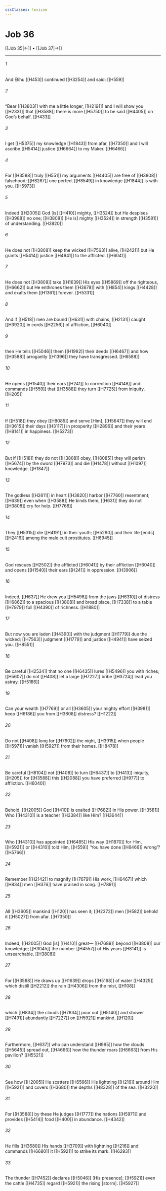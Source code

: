 ```yaml
---
cssClasses: lexicon
---
```


# Job 36

[[Job 35|←]] • [[Job 37|→]]

---

###### 1
And Elihu [[H453]] continued [[H3254]] and said: [[H559]]

###### 2
“Bear [[H3803]] with me  a little longer, [[H2191]] and I will show you [[H2331]] that [[H3588]] there is more [[H5750]] to be said [[H4405]] on God’s behalf. [[H433]]

###### 3
I get [[H5375]] my knowledge [[H1843]] from afar, [[H7350]] and I will ascribe [[H5414]] justice [[H6664]] to my Maker. [[H6466]]

###### 4
For [[H3588]] truly [[H551]] my arguments [[H4405]] are free of [[H3808]] falsehood; [[H8267]] one perfect [[H8549]] in knowledge [[H1844]] is with you. [[H5973]]

###### 5
Indeed [[H2005]] God [is] [[H410]] mighty, [[H3524]] but He despises [[H3988]] no one; [[H3808]] [He is] mighty [[H3524]] in strength [[H3581]] of understanding. [[H3820]]

###### 6
He does not [[H3808]] keep the wicked [[H7563]] alive, [[H2421]] but He grants [[H5414]] justice [[H4941]] to the afflicted. [[H6041]]

###### 7
He does not [[H3808]] take [[H1639]] His eyes [[H5869]] off the righteous, [[H6662]] but He enthrones them [[H3678]] with [[H854]] kings [[H4428]] and exalts them [[H1361]] forever. [[H5331]]

###### 8
And if [[H518]] men are bound [[H631]] with chains, [[H2131]] caught [[H3920]] in cords [[H2256]] of affliction, [[H6040]]

###### 9
then He tells [[H5046]] them [[H1992]] their deeds [[H6467]] and how [[H3588]] arrogantly [[H1396]] they have transgressed. [[H6588]]

###### 10
He opens [[H1540]] their ears [[H241]] to correction [[H4148]] and commands [[H559]] that [[H3588]] they turn [[H7725]] from iniquity. [[H205]]

###### 11
If [[H518]] they obey [[H8085]] and serve [Him], [[H5647]] they will end [[H3615]] their days [[H3117]] in prosperity [[H2896]] and their years [[H8141]] in happiness. [[H5273]]

###### 12
But if [[H518]] they do not [[H3808]] obey, [[H8085]] they will perish [[H5674]] by the sword [[H7973]] and die [[H1478]] without [[H1097]] knowledge. [[H1847]]

###### 13
The godless [[H2611]] in heart [[H3820]] harbor [[H7760]] resentment; [[H639]] even when [[H3588]] He binds them, [[H631]] they do not [[H3808]] cry for help. [[H7768]]

###### 14
They [[H5315]] die [[H4191]] in their youth; [[H5290]] and their life [ends] [[H2416]] among the male cult prostitutes. [[H6945]]

###### 15
God rescues [[H2502]] the afflicted [[H6041]] by their affliction [[H6040]] and opens [[H1540]] their ears [[H241]] in oppression. [[H3906]]

###### 16
Indeed, [[H637]] He drew you [[H5496]] from the jaws [[H6310]] of distress [[H6862]] to a spacious [[H3808]] and broad place, [[H7338]] to a table [[H7979]] full [[H4390]] of richness. [[H1880]]

###### 17
But now you are laden [[H4390]] with the judgment [[H1779]] due the wicked; [[H7563]] judgment [[H1779]] and justice [[H4941]] have seized you. [[H8551]]

###### 18
Be careful [[H2534]] that no one [[H6435]] lures [[H5496]] you with riches; [[H5607]] do not [[H408]] let a large [[H7227]] bribe [[H3724]] lead you astray. [[H5186]]

###### 19
Can your wealth [[H7769]] or all [[H3605]] your mighty effort [[H3981]] keep [[H6186]] you from [[H3808]] distress? [[H1222]]

###### 20
Do not [[H408]] long for [[H7602]] the night, [[H3915]] when people [[H5971]] vanish [[H5927]] from their homes. [[H8478]]

###### 21
Be careful [[H8104]] not [[H408]] to turn [[H6437]] to [[H413]] iniquity, [[H205]] for [[H3588]] this [[H2088]] you have preferred [[H977]] to affliction. [[H6040]]

###### 22
Behold, [[H2005]] God [[H410]] is exalted [[H7682]] in His power. [[H3581]] Who [[H4310]] is a teacher [[H3384]] like Him? [[H3644]]

###### 23
Who [[H4310]] has appointed [[H6485]] His way [[H1870]] for Him, [[H5921]] or [[H4310]] told Him, [[H559]] ‘You have done [[H6466]] wrong’? [[H5766]]

###### 24
Remember [[H2142]] to magnify [[H7679]] His work, [[H6467]] which [[H834]] men [[H376]] have praised in song. [[H7891]]

###### 25
All [[H3605]] mankind [[H120]] has seen it; [[H2372]] men [[H582]] behold it [[H5027]] from afar. [[H7350]]

###### 26
Indeed, [[H2005]] God [is] [[H410]] great— [[H7689]] beyond [[H3808]] our knowledge; [[H3045]] the number [[H4557]] of His years [[H8141]] is unsearchable. [[H3808]]

###### 27
For [[H3588]] He draws up [[H1639]] drops [[H5198]] of water [[H4325]] which distill [[H2212]] the rain [[H4306]] from the mist, [[H108]]

###### 28
which [[H834]] the clouds [[H7834]] pour out [[H5140]] and shower [[H7491]] abundantly [[H7227]] on [[H5921]] mankind. [[H120]]

###### 29
Furthermore, [[H637]] who can understand [[H995]] how the clouds [[H5645]] spread out, [[H4666]] how the thunder roars [[H8663]] from His pavilion? [[H5521]]

###### 30
See how [[H2005]] He scatters [[H6566]] His lightning [[H216]] around Him [[H5921]] and covers [[H3680]] the depths [[H8328]] of the sea. [[H3220]]

###### 31
For [[H3588]] by these  He judges [[H1777]] the nations [[H5971]] and provides [[H5414]] food [[H400]] in abundance. [[H4342]]

###### 32
He fills [[H3680]] His hands [[H3709]] with lightning [[H216]] and commands [[H6680]] it [[H5921]] to strike its mark. [[H6293]]

###### 33
The thunder [[H7452]] declares [[H5046]] [His presence]; [[H5921]] even the cattle [[H4735]] regard [[H5921]] the rising [storm]. [[H5927]]

